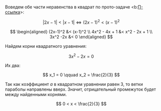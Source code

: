 Воведем обе части неравенства в квадрат по прото-задаче <b:[П-ссылка](advanced/proto/common/simple-abs)>:

$$ |2x-1| < |x-1| \Leftrightarrow (2x-1)^2 < (x-1)^2 $$

$$
\begin{aligned}
    (2x-1)^2 &< (x-1)^2 \\
    4x^2 - 4x + 1 &< x^2 - 2x + 1 \\
    3x^2 -2x &< 0
\end{aligned}
$$

Найдем корни квадратного уравнения:

$$ 3x^2 -2x = 0 $$

Их два:

$$ x_1 = 0 \qquad x_2 = \frac{2}{3} $$

Так как коэффициент $a$ в квадратном уравнении равен $3$, то ветки параболы направлены вверх. Значит, отрицательный промежуток будет между найденными корнями.

$$ 0 < x < \frac{2}{3} $$